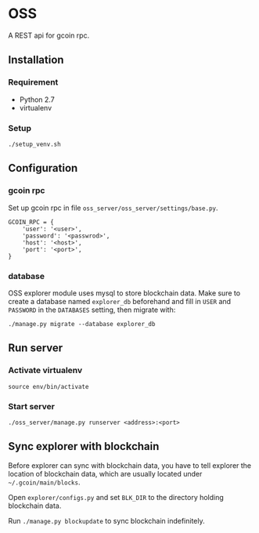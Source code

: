 # OSS
A REST api for gcoin rpc.

## Installation
### Requirement
- Python 2.7
- virtualenv

### Setup
    ./setup_venv.sh

## Configuration
### gcoin rpc
Set up gcoin rpc in file `oss_server/oss_server/settings/base.py`.

    GCOIN_RPC = {
        'user': '<user>',
        'password': '<passwrod>',
        'host': '<host>',
        'port': '<port>',
    }
### database
OSS explorer module uses mysql to store blockchain data. Make sure to create a
database named `explorer_db` beforehand and fill in `USER` and `PASSWORD` in the
`DATABASES` setting, then migrate with:

    ./manage.py migrate --database explorer_db

## Run server
### Activate virtualenv
    source env/bin/activate
### Start server
    ./oss_server/manage.py runserver <address>:<port>

## Sync explorer with blockchain
Before explorer can sync with blockchain data, you have to tell explorer the
location of blockchain data, which are usually located under `~/.gcoin/main/blocks`.

Open `explorer/configs.py` and set `BLK_DIR` to the directory holding blockchain data.

Run `./manage.py blockupdate` to sync blockchain indefinitely.
